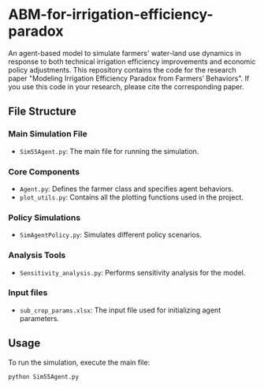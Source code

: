 # ABM-for-irrigation-efficiency-paradox
An agent-based model to simulate farmers' water-land use dynamics in response to both technical irrigation efficiency improvements and economic policy adjustments.
This repository contains the code for the research paper "Modeling Irrigation Efficiency Paradox from Farmers’ Behaviors". 
If you use this code in your research, please cite the corresponding paper.

## File Structure

### Main Simulation File
- `Sim55Agent.py`: The main file for running the simulation.

### Core Components
- `Agent.py`: Defines the farmer class and specifies agent behaviors.
- `plot_utils.py`: Contains all the plotting functions used in the project.

### Policy Simulations
- `SimAgentPolicy.py`: Simulates different policy scenarios.

### Analysis Tools
- `Sensitivity_analysis.py`: Performs sensitivity analysis for the model.

### Input files
- `sub_crop_params.xlsx`: The input file used for initializing agent parameters.

## Usage
To run the simulation, execute the main file:
```bash
python Sim55Agent.py
